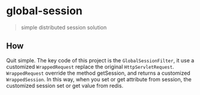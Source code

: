 # global-session

> simple distributed session solution

## How 

Quit simple. The key code of this project is the `GlobalSessionFilter`, it use a customized `WrappedRequest` replace the original 
`HttpServletRequest`. `WrappedRequest` override the method getSession, and returns a customized `WrappedSession`. In this way, when you
set or get attribute from session, the customized session set or get value from redis.
